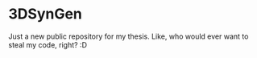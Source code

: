 # 3DSynGen
Just a new public repository for my thesis. Like, who would ever want to steal my code, right? :D
